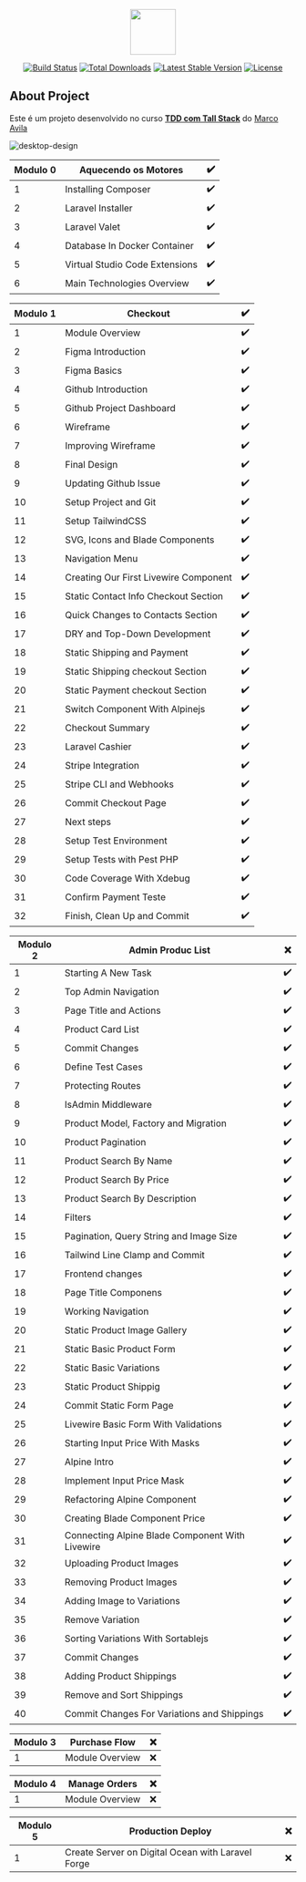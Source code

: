 <p align="center"><a href="https://laravel.com" target="_blank"><img src="https://user-images.githubusercontent.com/37590954/163650889-d9b190fe-9e21-43da-9515-0d124bb33a90.png" width="80"></a></p>

<p align="center">
<a href="https://travis-ci.org/laravel/framework"><img src="https://travis-ci.org/laravel/framework.svg" alt="Build Status"></a>
<a href="https://packagist.org/packages/laravel/framework"><img src="https://img.shields.io/packagist/dt/laravel/framework" alt="Total Downloads"></a>
<a href="https://packagist.org/packages/laravel/framework"><img src="https://img.shields.io/packagist/v/laravel/framework" alt="Latest Stable Version"></a>
<a href="https://packagist.org/packages/laravel/framework"><img src="https://img.shields.io/packagist/l/laravel/framework" alt="License"></a>
</p>

## About Project

Este é um projeto desenvolvido no curso **[TDD com Tall Stack](https://pay.kiwify.com.br/8pzHBxF)** do [Marco Avila](https://www.youtube.com/watch?v=izGoyL8ZQFY)

![desktop-design](https://user-images.githubusercontent.com/37590954/163650878-df64d333-3f12-4aac-997c-b1c4f7e76310.png)
    
| Modulo 0 | Aquecendo os Motores           | ✔️ |
|----------|--------------------------------|---|
| 1        | Installing Composer            | ✔️ |
| 2        | Laravel Installer              | ✔️ |
| 3        | Laravel Valet                  | ✔️ |
| 4        | Database In Docker Container   | ✔️ |
| 5        | Virtual Studio Code Extensions | ✔️ |
| 6        | Main Technologies Overview     | ✔️ |

| Modulo 1 | Checkout                              | ✔️ |
|----------|---------------------------------------|---|
| 1        | Module Overview                       | ✔️ |
| 2        | Figma Introduction                    | ✔️ |
| 3        | Figma Basics                          | ✔️ |
| 4        | Github Introduction                   | ✔️ |
| 5        | Github Project Dashboard              | ✔️ |
| 6        | Wireframe                             | ✔️ |
| 7        | Improving Wireframe                   | ✔️ |
| 8        | Final Design                          | ✔️ |
| 9        | Updating Github Issue                 | ✔️ |
| 10       | Setup Project and Git                 | ✔️ |
| 11       | Setup TailwindCSS                     | ✔️ |
| 12       | SVG, Icons and Blade Components       | ✔️ |
| 13       | Navigation Menu                       | ✔️ |
| 14       | Creating Our First Livewire Component | ✔️ |
| 15       | Static Contact Info Checkout Section  | ✔️ |
| 16       | Quick Changes to Contacts Section     | ✔️ |
| 17       | DRY and Top-Down Development          | ✔️ |
| 18       | Static Shipping and Payment           | ✔️ |
| 19       | Static Shipping checkout Section      | ✔️ |
| 20       | Static Payment checkout Section       | ✔️ |
| 21       | Switch Component With Alpinejs        | ✔️ |
| 22       | Checkout Summary                      | ✔️ |
| 23       | Laravel Cashier                       | ✔️ |
| 24       | Stripe Integration                    | ✔️ |
| 25       | Stripe CLI and Webhooks               | ✔️ |
| 26       | Commit Checkout Page                  | ✔️ |
| 27       | Next steps                            | ✔️ |
| 28       | Setup Test Environment                | ✔️ |
| 29       | Setup Tests with Pest PHP             | ✔️ |
| 30       | Code Coverage With Xdebug             | ✔️ |
| 31       | Confirm Payment Teste                 | ✔️ |
| 32       | Finish, Clean Up and Commit           | ✔️ |

| Modulo 2 | Admin Produc List                                  | ❌ |
|----------|----------------------------------------------------|---|
| 1        | Starting A New Task                                | ✔️ |
| 2        | Top Admin Navigation                               | ✔️ |
| 3        | Page Title and Actions                             | ✔️ |
| 4        | Product Card List                                  | ✔️ |
| 5        | Commit Changes                                     | ✔️ |
| 6        | Define Test Cases                                  | ✔️ |
| 7        | Protecting Routes                                  | ✔️ |
| 8        | IsAdmin Middleware                                 | ✔️ |
| 9        | Product Model, Factory and Migration               | ✔️ |
| 10       | Product Pagination                                 | ✔️ |
| 11       | Product Search By Name                             | ✔️ |
| 12       | Product Search By Price                            | ✔️ |
| 13       | Product Search By Description                      | ✔️ |
| 14       | Filters                                            | ✔️ |
| 15       | Pagination, Query String and Image Size            | ✔️ |
| 16       | Tailwind Line Clamp and Commit                     | ✔️ |
| 17       | Frontend changes                                   | ✔️ |
| 18       | Page Title Componens                               | ✔️ |
| 19       | Working Navigation                                 | ✔️ |
| 20       | Static Product Image Gallery                       | ✔️ |
| 21       | Static Basic Product Form                          | ✔️ |
| 22       | Static Basic Variations                            | ✔️ |
| 23       | Static Product Shippig                             | ✔️ |
| 24       | Commit Static Form Page                            | ✔️ |
| 25       | Livewire Basic Form With Validations               | ✔️ |
| 26       | Starting Input Price With Masks                    | ✔️ |
| 27       | Alpine Intro                                       | ✔️ |
| 28       | Implement Input Price Mask                         | ✔️ |
| 29       | Refactoring Alpine Component                       | ✔️ |
| 30       | Creating Blade Component Price                     | ✔️ |
| 31       | Connecting Alpine Blade Component With Livewire    | ✔️ |
| 32       | Uploading Product Images                           | ✔️ |
| 33       | Removing Product Images                            | ✔️ |
| 34       | Adding Image to Variations                         | ✔️ |
| 35       | Remove Variation                                   | ✔️ |
| 36       | Sorting Variations With Sortablejs                 | ✔️ |
| 37       | Commit Changes                                     | ✔️ |
| 38       | Adding Product Shippings                           | ✔️ |
| 39       | Remove and Sort Shippings                          | ✔️ |
| 40       | Commit Changes For Variations and Shippings        | ✔️ |

| Modulo 3 | Purchase Flow                         | ❌ |
|----------|---------------------------------------|---|
| 1        | Module Overview                       | ❌ |

| Modulo 4 | Manage Orders                         | ❌ |
|----------|---------------------------------------|---|
| 1        | Module Overview                       | ❌ |

| Modulo 5 | Production Deploy                                 | ❌ |
|----------|---------------------------------------------------|---|
| 1        | Create Server on Digital Ocean with Laravel Forge | ❌ |